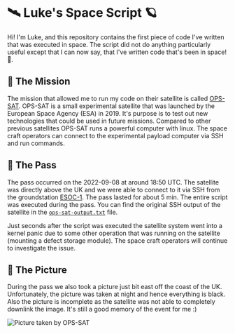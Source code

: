 # 🛰️ Luke's Space Script 🪐

Hi! I'm Luke, and this repository contains the first piece of code I've written that was executed in space. The script did not do anything particularly useful except that I can now say, that I've written code that's been in space! 🚀. 

## 🚀 The Mission

The mission that allowed me to run my code on their satellite is called [OPS-SAT](https://opssat1.esoc.esa.int/). OPS-SAT is a small experimental satellite that was launched by the European Space Agency (ESA) in 2019. It's purpose is to test out new technologies that could be used in future missions. Compared to other previous satellites OPS-SAT runs a powerful computer with linux. The space craft operators can connect to the experimental payload computer via SSH and run commands.

## 📡 The Pass

The pass occurred on the 2022-09-08 at around 18:50 UTC. The satellite was directly above the UK and we were able to connect to it via SSH from the groundstation [ESOC-1](https://esoc.esa.int/labs-antennas-esoc1). The pass lasted for about 5 min. The entire script was executed during the pass. You can find the original SSH output of the satellite in the [`ops-sat-output.txt`](ops-sat-output.txt) file.

Just seconds after the script was executed the satellite system went into a kernel panic due to some other operation that was running on the satellite (mounting a defect storage module). The space craft operators will continue to investigate the issue.

## 📸 The Picture

During the pass we also took a picture just bit east off the coast of the UK. Unfortunately, the picture was taken at night and hence everything is black. Also the picture is incomplete as the satellite was not able to completely downlink the image. It's still a good memory of the event for me :)

![Picture taken by OPS-SAT](img_msec_1662663298282_2.png)
